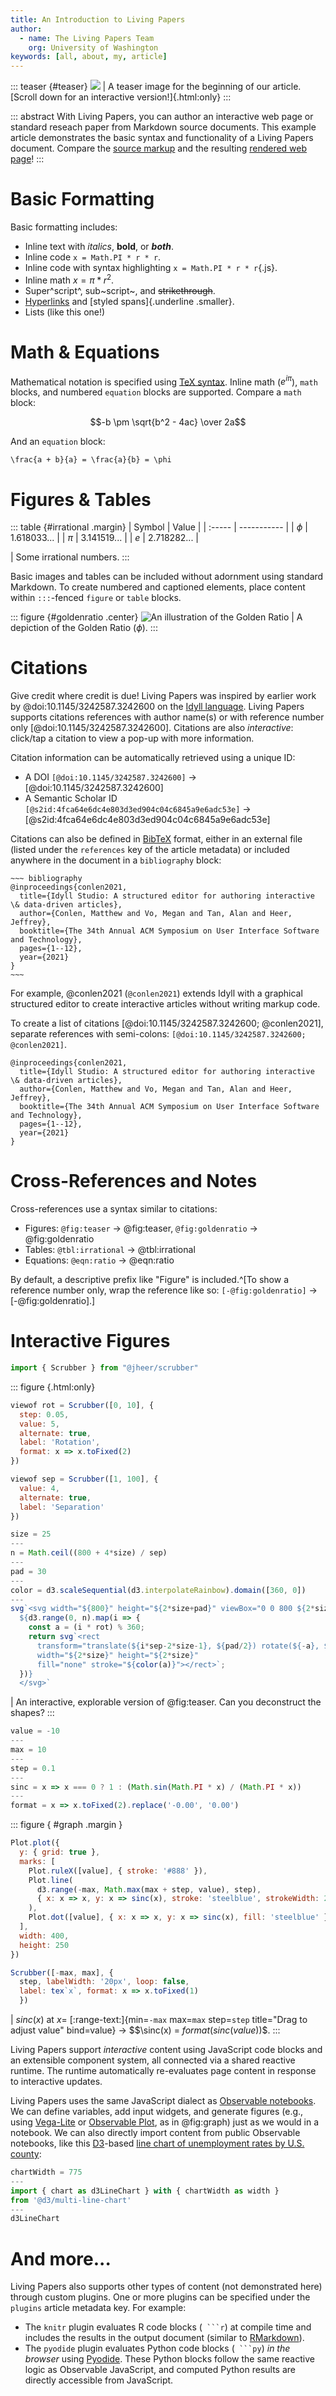 ```yaml
---
title: An Introduction to Living Papers
author:
  - name: The Living Papers Team
    org: University of Washington
keywords: [all, about, my, article]
---
```


::: teaser {#teaser}
![](assets/squarebow.svg)
| A teaser image for the beginning of our article. [Scroll down for an interactive version!]{.html:only}
:::

::: abstract
With Living Papers, you can author an interactive web page or standard reseach paper from Markdown source documents.
This example article demonstrates the basic syntax and functionality of a Living Papers document.
Compare the [source markup](https://raw.githubusercontent.com/uwdata/living-papers-template/main/index.md) and the resulting [rendered web page](https://uwdata.github.io/living-papers-template/)!
:::

# Basic Formatting

Basic formatting includes:

- Inline text with _italics_, **bold**, or ***both***.
- Inline code `x = Math.PI * r * r`.
- Inline code with syntax highlighting `x = Math.PI * r * r`{.js}.
- Inline math $x = \pi * r^2$.
- Super^script^, sub~script~, and ~~strikethrough~~.
- [Hyperlinks](https://github.com/uwdata/living-papers) and [styled spans]{.underline .smaller}.
- Lists (like this one!)

<!--
We can use HTML comment syntax for content we don't want in the output.
-->

# Math & Equations

Mathematical notation is specified using [TeX syntax](https://en.wikibooks.org/wiki/LaTeX/Mathematics).
Inline math ($e^{i\pi}$), `math` blocks, and numbered `equation` blocks are supported.
Compare a `math` block:

~~~ math
-b \pm \sqrt{b^2 - 4ac} \over 2a
~~~

And an `equation` block:

~~~ equation {#ratio}
\frac{a + b}{a} = \frac{a}{b} = \phi
~~~

# Figures & Tables

<!--
Figures and tables are placed in the main column by default.
Use the {.margin} class to place them in the right margin,
or use the `{.page}` class to span the page width.
-->

::: table {#irrational .margin}
| Symbol | Value       |
| :----- | ----------- |
| $\phi$ | 1.618033... |
| $\pi$  | 3.141519... |
| $e$    | 2.718282... |

| Some irrational numbers.
:::

<!--
Captions are distinguished from figure/table content using a preceding pipe (`|`) character.
To avoid confusion, table content and captions must be separated by an empty line.
-->

Basic images and tables can be included without adornment using standard Markdown.
To create numbered and captioned elements, place content within `:::`-fenced `figure` or `table` blocks.

::: figure {#goldenratio .center}
![An illustration of the Golden Ratio](https://upload.wikimedia.org/wikipedia/commons/4/44/Golden_ratio_line.svg)
| A depiction of the Golden Ratio ($\phi$).
:::

# Citations

Give credit where credit is due!
Living Papers was inspired by earlier work by @doi:10.1145/3242587.3242600 on the [Idyll language](https://idyll-lang.org/docs).
Living Papers supports citations references with author name(s) or with reference number only [@doi:10.1145/3242587.3242600].
Citations are also _interactive_: click/tap a citation to view a pop-up with more information.

Citation information can be automatically retrieved using a unique ID:

- A DOI `[@doi:10.1145/3242587.3242600]` → [@doi:10.1145/3242587.3242600]
- A Semantic Scholar ID `[@s2id:4fca64e6dc4e803d3ed904c04c6845a9e6adc53e]` → [@s2id:4fca64e6dc4e803d3ed904c04c6845a9e6adc53e]

Citations can also be defined in [BibTeX](https://en.wikipedia.org/wiki/BibTeX) format, either in an external file (listed under the `references` key of the article metadata) or included anywhere in the document in a `bibliography` block:

``` {.smaller}
~~~ bibliography
@inproceedings{conlen2021,
  title={Idyll Studio: A structured editor for authoring interactive \& data-driven articles},
  author={Conlen, Matthew and Vo, Megan and Tan, Alan and Heer, Jeffrey},
  booktitle={The 34th Annual ACM Symposium on User Interface Software and Technology},
  pages={1--12},
  year={2021}
}
~~~
```

For example, @conlen2021 (`@conlen2021`) extends Idyll with a graphical structured editor to create interactive articles without writing markup code.

To create a list of citations [@doi:10.1145/3242587.3242600; @conlen2021], separate references with semi-colons: `[@doi:10.1145/3242587.3242600; @conlen2021]`.

~~~ bibliography
@inproceedings{conlen2021,
  title={Idyll Studio: A structured editor for authoring interactive \& data-driven articles},
  author={Conlen, Matthew and Vo, Megan and Tan, Alan and Heer, Jeffrey},
  booktitle={The 34th Annual ACM Symposium on User Interface Software and Technology},
  pages={1--12},
  year={2021}
}
~~~

# Cross-References and Notes

Cross-references use a syntax similar to citations:

- Figures: `@fig:teaser` → @fig:teaser, `@fig:goldenratio` → @fig:goldenratio
- Tables: `@tbl:irrational` → @tbl:irrational
- Equations: `@eqn:ratio` → @eqn:ratio

By default, a descriptive prefix like "Figure" is included.^[To show a reference number only, wrap the reference like so: `[-@fig:goldenratio]` → [-@fig:goldenratio].]

# Interactive Figures

<!--
JavaScript code blocks evaluate code in the Observable JavaScript dialect.
Use the hide attribute to prevent output from being shown in the document.
To show JavaScript code (not evaluate it) use the { .code } class.
-->

``` js { hide=true }
import { Scrubber } from "@jheer/scrubber"
```

::: figure {.html:only}
``` js
viewof rot = Scrubber([0, 10], {
  step: 0.05,
  value: 5,
  alternate: true,
  label: 'Rotation',
  format: x => x.toFixed(2)
})
```

``` js
viewof sep = Scrubber([1, 100], {
  value: 4,
  alternate: true,
  label: 'Separation'
})
```

<!--
We can define multiple code cells using the --- delimiter.
Only output from the last cell is shown.
-->

``` js
size = 25
---
n = Math.ceil((800 + 4*size) / sep)
---
pad = 30
---
color = d3.scaleSequential(d3.interpolateRainbow).domain([360, 0])
---
svg`<svg width="${800}" height="${2*size+pad}" viewBox="0 0 800 ${2*size+pad}">
  ${d3.range(0, n).map(i => {
    const a = (i * rot) % 360;
    return svg`<rect
      transform="translate(${i*sep-2*size-1}, ${pad/2}) rotate(${-a}, ${size}, ${size})"
      width="${2*size}" height="${2*size}"
      fill="none" stroke="${color(a)}"></rect>`;
  })}
  </svg>`
```
| An interactive, explorable version of @fig:teaser. Can you deconstruct the shapes?
:::

``` js { hide=true }
value = -10
---
max = 10
---
step = 0.1
---
sinc = x => x === 0 ? 1 : (Math.sin(Math.PI * x) / (Math.PI * x))
---
format = x => x.toFixed(2).replace('-0.00', '0.00')
```

::: figure { #graph .margin }
``` js
Plot.plot({
  y: { grid: true },
  marks: [
    Plot.ruleX([value], { stroke: '#888' }),
    Plot.line(
      d3.range(-max, Math.max(max + step, value), step),
      { x: x => x, y: x => sinc(x), stroke: 'steelblue', strokeWidth: 2 }
    ),
    Plot.dot([value], { x: x => x, y: x => sinc(x), fill: 'steelblue' })
  ],
  width: 400,
  height: 250
})
```
``` js {bind=value}
Scrubber([-max, max], {
  step, labelWidth: '20px', loop: false,
  label: tex`x`, format: x => x.toFixed(1)
  })
```
| $sinc(x)$ at $x=$ [:range-text:]{min=`-max` max=`max` step=`step` title="Drag to adjust value" bind=value} → $$\sinc(x) = ${format(sinc(value))}$$.
:::

<!--
Above we use the built-in `range-text` component for a draggable number.
Custom web components are specified using the syntax:
 [:component-name:]{attribute1=value1 attribute2=value2}

Under the hood, TeX math elements are also components that support dynamic
updates with embedded JavaScript! If we denote inline math using double
dollar signs ($$), we can then use single dollar signs (${js_code}) for
JavaScript template string interpolation.

We use a `bind` attribute on both the draggable text and code-generated
input elements to _bind_ each of these inputs to a shared value.
The `bind` functionality requires that inputs conform to a simple interface:
the element must fire `input` events upon changes, and expose a `value`
property that can be used to get/set the element's current value.
-->

Living Papers support *interactive* content using JavaScript code blocks and an extensible component system, all connected via a shared reactive runtime.
The runtime automatically re-evaluates page content in response to interactive updates.

Living Papers uses the same JavaScript dialect as [Observable notebooks](https://observablehq.com/@observablehq/a-taste-of-observable).
We can define variables, add input widgets, and generate figures (e.g., using [Vega-Lite](https://observablehq.com/@observablehq/vega-lite) or [Observable Plot](https://observablehq.com/@observablehq/plot), as in @fig:graph) just as we would in a notebook.
We can also directly import content from public Observable notebooks, like this [D3](https://d3js.org/)-based [line chart of unemployment rates by U.S. county](https://observablehq.com/@d3/multi-line-chart):

``` js
chartWidth = 775
---
import { chart as d3LineChart } with { chartWidth as width }
from '@d3/multi-line-chart'
---
d3LineChart
```

# And more...

Living Papers also supports other types of content (not demonstrated here) through custom plugins.
One or more plugins can be specified under the `plugins` article metadata key.
For example:

- The `knitr` plugin evaluates R code blocks (` ```r`) at compile time and includes the results in the output document (similar to [RMarkdown](https://rmarkdown.rstudio.com/)).
- The `pyodide` plugin evaluates Python code blocks (` ```py`) _in the browser_ using  [Pyodide](https://pyodide.org/en/stable/). These Python blocks follow the same reactive logic as Observable JavaScript, and computed Python results are directly accessible from JavaScript.
